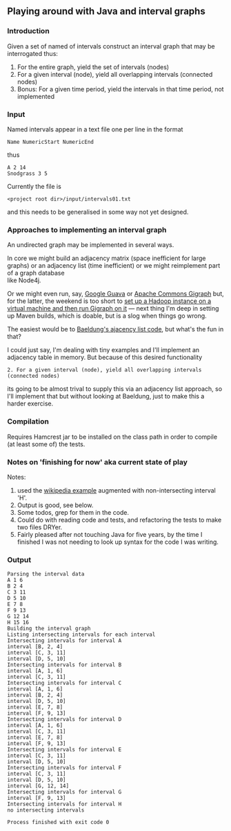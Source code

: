 ## Playing around with Java and interval graphs

### Introduction

Given a set of named of intervals construct an interval graph that may be interrogated thus:

1. For the entire graph, yield the set of intervals (nodes)
2. For a given interval (node), yield all overlapping intervals (connected nodes)
3. Bonus: For a given time period, yield the intervals in that time period, not implemented


### Input

Named intervals appear in a text file one per line in the format

`Name NumericStart NumericEnd`

thus

```
A 2 14
Snodgrass 3 5
```

Currently the file is 

`<project root dir>/input/intervals01.txt`

and this needs to be generalised in some way not yet designed.

### Approaches to implementing an interval graph

An undirected graph may be implemented in several ways.

In core we might build an adjacency matrix 
(space inefficient for large graphs) or an adjacency list
(time inefficient) or we might 
reimplement part of a graph database  
like Node4j. 

Or we might even run, say, [Google Guava](https://github.com/google/guava/wiki/GraphsExplained)
or [Apache Commons Gigraph](https://giraph.apache.org/) but, for the latter,
the weekend is too short to 
[set up a Hadoop instance on a virtual machine and then run Gigraph on it](https://giraph.apache.org/quick_start.html)
&mdash; next thing I'm deep in setting up Maven builds, which is doable, but is a slog  when things go wrong.

The easiest would be to [Baeldung's ajacency list code](https://www.baeldung.com/java-graphs), but what's the fun in that?

I could just say, I'm dealing with tiny examples and I'll implement an adjacency table in memory. But because of this desired functionality
```
2. For a given interval (node), yield all overlapping intervals (connected nodes)
```
its going to be almost trival to supply this via an adjacency list approach, so I'll implement that but without looking 
at Baeldung, just to make this a harder exercise.


### Compilation

Requires Hamcrest jar to be installed on the class path in order
to compile (at least some of) the tests.

### Notes on 'finishing for now' aka current state of play

Notes:

1. used the [wikipedia example](https://en.wikipedia.org/wiki/Interval_graph) augmented with non-intersecting interval 'H'.
2. Output is good, see below.
3. Some todos, grep for them in the code. 
4. Could do with reading code and tests, and refactoring the tests to make two files DRYer.
5. Fairly pleased after not touching Java for five years, by the time I finished I was not needing to look up syntax for the code I was writing.

### Output

```
Parsing the interval data
A 1 6
B 2 4
C 3 11
D 5 10
E 7 8
F 9 13
G 12 14
H 15 16
Building the interval graph
Listing intersecting intervals for each interval
Intersecting intervals for interval A
interval [B, 2, 4]
interval [C, 3, 11]
interval [D, 5, 10]
Intersecting intervals for interval B
interval [A, 1, 6]
interval [C, 3, 11]
Intersecting intervals for interval C
interval [A, 1, 6]
interval [B, 2, 4]
interval [D, 5, 10]
interval [E, 7, 8]
interval [F, 9, 13]
Intersecting intervals for interval D
interval [A, 1, 6]
interval [C, 3, 11]
interval [E, 7, 8]
interval [F, 9, 13]
Intersecting intervals for interval E
interval [C, 3, 11]
interval [D, 5, 10]
Intersecting intervals for interval F
interval [C, 3, 11]
interval [D, 5, 10]
interval [G, 12, 14]
Intersecting intervals for interval G
interval [F, 9, 13]
Intersecting intervals for interval H
no intersecting intervals

Process finished with exit code 0
```




